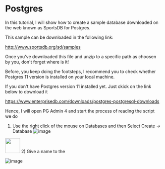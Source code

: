 # Postgres

In this tutorial, I will show how to create a sample database downloaded on the web known as SportsDB for Postgres.

This sample can be downloaded in the following link:

http://www.sportsdb.org/sd/samples

Once you've downloaded this file and unzip to a specific path as choosen by you, don't forget where is it!

Before, you keep doing the footsteps, I recommend you to check whether Postgres 11 version is installed on your local machine.

If you don't have Postgres version 11 installed yet. Just ckick on the link below to download it

https://www.enterprisedb.com/downloads/postgres-postgresql-downloads

Hence, I will open PG Admin 4 and start the process of reading the script we do

1) Use the right click of the mouse on Databases and then Select Create -> Database
![image](https://user-images.githubusercontent.com/69978184/136665826-5a20504a-2d9a-48e9-89a5-3a155828a494.png)

<img src="(https://user-images.githubusercontent.com/69978184/136665826-5a20504a-2d9a-48e9-89a5-3a155828a494.png" width="48">
2) Give a name to the 

![image](https://user-images.githubusercontent.com/69978184/136665879-af3236ef-5a61-41df-b70a-fac75115122a.png)

